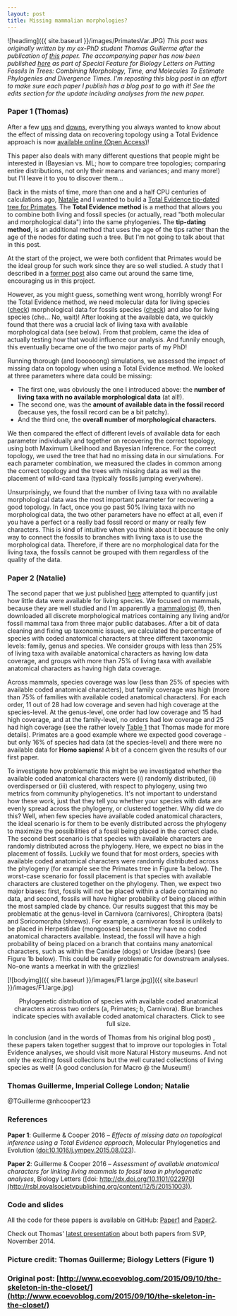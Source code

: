 ```yaml
---
layout: post
title: Missing mammalian morphologies?
---
```


![headimg]({{ site.baseurl }}/images/PrimatesVar.JPG)
*This post was originally written by my ex-PhD student Thomas Guillerme after the publication of [this](http://dx.doi.org/10.1016/j.ympev.2015.08.023) paper. The accompanying paper has now been published [here](http://rsbl.royalsocietypublishing.org/content/12/5/20151003) as part of Special Feature for Biology Letters on *Putting Fossils In Trees: Combining Morphology, Time, and Molecules To Estimate Phylogenies and Divergence Times*. I'm reposting this blog post in an effort to make sure each paper I publish has a blog post to go with it! See the edits section for the update including analyses from the new paper.*

### Paper 1 (Thomas)
After a few [ups](http://www.ecoevoblog.com/2014/10/13/phd-positive-happy-developments/) and [downs](http://www.ecoevoblog.com/2014/10/06/phd-pretty-huge-disaster/), everything you always wanted to know about the effect of missing data on recovering topology using a Total Evidence approach is now [available online (Open Access)](http://www.sciencedirect.com/science/article/pii/S1055790315002547)!

This paper also deals with many different questions that people might be interested in (Bayesian vs. ML; how to compare tree topologies; comparing entire distributions, not only their means and variances; and many more!) but I'll leave it to you to discover them...

Back in the mists of time, more than one and a half CPU centuries of calculations ago, [Natalie](http://nhcooper123.github.io/) and I wanted to build a [Total Evidence tip-dated tree for Primates](http://www.ecoevoblog.com/2013/03/29/dinosaurs-are-useless-if-they-dont-go-in-trees/). The **Total Evidence method** is a method that allows you to combine both living and fossil species (or actually, read "both molecular and morphological data") into the same phylogenies. The **tip-dating method**, is an additional method that uses the age of the tips rather than the age of the nodes for dating such a tree. But I'm not going to talk about that in this post.

At the start of the project, we were both confident that Primates would be the ideal group for such work since they are so well studied. A study that I described in a [former post](http://www.ecoevoblog.com/2014/01/13/a-brave-new-world-of-monkeying-around-with-trees/) also came out around the same time, encouraging us in this project.

However, as you might guess, something went wrong, horribly wrong! For the Total Evidence method, we need molecular data for living species ([check](http://journals.plos.org/plosone/article?id=10.1371/journal.pone.0049521)) morphological data for fossils species ([check](http://www.nature.com/nature/journal/v498/n7452/full/nature12200.html)) and also for living species (che… No, wait)! After looking at the available data, we quickly found that there was a crucial lack of living taxa with available morphological data (see below). From that problem, came the idea of actually testing how that would influence our analysis. And funnily enough, this eventually became one of the two major parts of my PhD!

Running thorough (and loooooong) simulations, we assessed the impact of missing data on topology when using a Total Evidence method. We looked at three parameters where data could be missing:

* The first one, was obviously the one I introduced above: the **number of living taxa with no available morphological data** (at all!).
* The second one, was the **amount of available data in the fossil record** (because yes, the fossil record can be a bit patchy).
* And the third one, the **overall number of morphological characters**.

We then compared the effect of different levels of available data for each parameter individually and together on recovering the correct topology, using both Maximum Likelihood and Bayesian Inference. For the correct topology, we used the tree that had no missing data in our simulations. For each parameter combination, we measured the clades in common among the correct topology and the trees with missing data as well as the placement of wild-card taxa (typically fossils jumping everywhere).

Unsurprisingly, we found that the number of living taxa with no available morphological data was the most important parameter for recovering a good topology. In fact, once you go past 50% living taxa with no morphological data, the two other parameters have no effect at all, even if you have a perfect or a really bad fossil record or many or really few characters. This is kind of intuitive when you think about it because the only way to connect the fossils to branches with living taxa is to use the morphological data. Therefore, if there are no morphological data for the living taxa, the fossils cannot be grouped with them regardless of the quality of the data. 

### Paper 2 (Natalie)
The second paper that we just published [here](http://rsbl.royalsocietypublishing.org/content/12/5/20151003) attempted to quantify just how little data were available for living species. We focused on mammals, because they are well studied and I'm apparently a [mammalogist](http://macromuseum.github.io/whale-of-a-time-1/) (!), then downloaded all discrete morphological matrices containing any living and/or fossil mammal taxa from three major public databases. After a bit of data cleaning and fixing up taxonomic issues, we calculated the percentage of species with coded anatomical characters at three different taxonomic levels: family, genus and species. We consider groups with less than 25% of living taxa with available anatomical characters as having low data coverage, and groups with more than 75% of living taxa with available anatomical characters as having high data coverage. 

Across mammals, species coverage was low (less than 25% of species with available coded anatomical characters), but family coverage was high (more than 75% of families with available coded anatomical characters). For each order, 11 out of 28 had low coverage and seven had high coverage at the species-level. At the genus-level, one order had low coverage and 15 had high coverage, and at the family-level, no orders had low coverage and 25 had high coverage (see the rather lovely [Table 1](http://rsbl.royalsocietypublishing.org/content/12/5/20151003) that Thomas made for more details). Primates are a good example where we expected good coverage - but only 16% of species had data (at the species-level) and there were no available data for **Homo sapiens**! A bit of a concern given the results of our first paper.

To investigate how problematic this might be we investigated whether the available coded anatomical characters were (i) randomly distributed, (ii) overdispersed or (iii) clustered, with respect to phylogeny, using two metrics from community phylogenetics. It's not important to understand how these work, just that they tell you whether your species with data are evenly spread across the phylogeny, or clustered together. Why did we do this? Well, when few species have available coded anatomical characters, the ideal scenario is for them to be evenly distributed across the phylogeny to maximize the possibilities of a fossil being placed in the correct clade. The second best scenario is that species with available characters are randomly distributed across the phylogeny. Here, we expect no bias in the placement of fossils. Luckily we found that for most orders, species with available coded anatomical characters were randomly distributed across the phylogeny (for example see the Primates tree in Figure 1a below). The worst-case scenario for fossil placement is that species with available characters are clustered together on the phylogeny. Then, we expect two major biases: first, fossils will not be placed within a clade containing no data, and second, fossils will have higher probability of being placed within the most sampled clade by chance. Our results suggest that this may be problematic at the genus-level in Carnivora (carnivores), Chiroptera (bats) and Soricomorpha (shrews). For example, a carnivoran fossil is unlikely to be placed in Herpestidae (mongooses) because they have no coded anatomical characters available. Instead, the fossil will have a high probability of being placed on a branch that contains many anatomical characters, such as within the Canidae (dogs) or Ursidae (bears) (see Figure 1b below). This could be really problematic for downstream analyses. No-one wants a meerkat in with the grizzlies!

[![bodyimg]({{ site.baseurl }}/images/F1.large.jpg)]({{ site.baseurl }}/images/F1.large.jpg)
<center>Phylogenetic distribution of species with available coded anatomical characters across two orders (a, Primates; b, Carnivora). Blue branches indicate species with available coded anatomical characters. Click to see full size. </center>

In conclusion (and in the words of Thomas from his original blog post) , these papers taken together suggest that to improve our topologies in Total Evidence analyses, we should visit more Natural History museums. And not only the exciting fossil collections but the well curated collections of living species as well! (A good conclusion for Macro @ the Museum!)

### Thomas Guillerme, Imperial College London; Natalie 
@TGuillerme
@nhcooper123

### References
**Paper 1**: Guillerme & Cooper 2016 – *Effects of missing data on topological inference using a Total Evidence approach*, Molecular Phylogenetics and Evolution ([doi:10.1016/j.ympev.2015.08.023](http://dx.doi.org/10.1016/j.ympev.2015.08.023)).

**Paper 2**:  Guillerme & Cooper 2016 – *Assessment of available anatomical characters for linking living mammals to fossil taxa in phylogenetic analyses*, Biology Letters ([doi: http://dx.doi.org/10.1101/022970](http://rsbl.royalsocietypublishing.org/content/12/5/20151003)).

### Code and slides
All the code for these papers is available on GitHub: [Paper1](https://github.com/TGuillerme/Total_Evidence_Method-Missing_data) and [Paper2](https://github.com/TGuillerme/Missing_living_mammals).

Check out Thomas' [latest presentation](http://www.slideshare.net/ThomasGuillerme/total-evidence-phylogenies-the-missing-data-issue) about both papers from SVP, November 2014.

### Picture credit: Thomas Guillerme; Biology Letters (Figure 1)

### Original post: [http://www.ecoevoblog.com/2015/09/10/the-skeleton-in-the-closet/](http://www.ecoevoblog.com/2015/09/10/the-skeleton-in-the-closet/)

